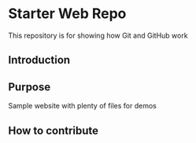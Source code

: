 # Starter Web Repo

This repository is for showing how Git and GitHub work
## Introduction

## Purpose

Sample website with plenty of files for demos

## How to contribute

